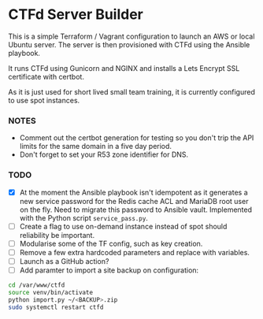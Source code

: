 # CTFd Server Builder

This is a simple Terraform / Vagrant configuration to launch an AWS or local Ubuntu server. The server is then provisioned with CTFd using the Ansible playbook.

It runs CTFd using Gunicorn and NGINX and installs a Lets Encrypt SSL certificate with certbot.

As it is just used for short lived small team training, it is currently configured to use spot instances.

### NOTES
- Comment out the certbot generation for testing so you don't trip the API limits for the same domain in a five day period.
- Don't forget to set your R53 zone identifier for DNS.

### TODO 

- [X] At the moment the Ansible playbook isn't idempotent as it generates a new service password for the Redis cache ACL and MariaDB root user on the fly. Need to migrate this password to Ansible vault. Implemented with the Python script `service_pass.py`.
- [ ] Create a flag to use on-demand instance instead of spot should reliability be important.
- [ ] Modularise some of the TF config, such as key creation.
- [ ] Remove a few extra hardcoded parameters and replace with variables.
- [ ] Launch as a GitHub action?
- [ ] Add paramter to import a site backup on configuration:
```bash
cd /var/www/ctfd
source venv/bin/activate
python import.py ~/<BACKUP>.zip
sudo systemctl restart ctfd
```
